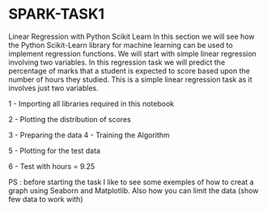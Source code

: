 # SPARK-TASK1
Linear Regression with Python Scikit Learn In this section we will see how the Python Scikit-Learn library for machine learning can be used to implement regression functions. We will start with simple linear regression involving two variables.  In this regression task we will predict the percentage of marks that a student is expected to score based upon the number of hours they studied. This is a simple linear regression task as it involves just two variables.

1 - Importing all libraries required in this notebook 

2 - Plotting the distribution of scores  

3 - Preparing the data  4 - Training the Algorithm 

5 - Plotting for the test data 

6 - Test with hours = 9.25 

PS : before starting the task I like to see some exemples of how to creat a graph using Seaborn and Matplotlib. Also how you can limit the data (show few data to work with) 
 
